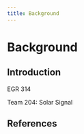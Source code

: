 ```yaml
---
title: Background
---
```


# Background

## Introduction
EGR 314

Team 204: Solar Signal


## References
